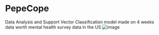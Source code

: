 # PepeCope
Data Analysis and Support Vector Classification model made on 4 weeks data worth mental health survey data in the US
![image](https://user-images.githubusercontent.com/98768417/230664292-c840a529-2a55-400e-976b-038b43021d05.png)
